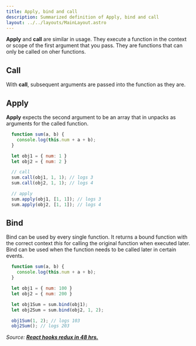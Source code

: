 ```yaml
---
title: Apply, bind and call
description: Summarized definition of Apply, bind and call
layout: ../../layouts/MainLayout.astro
---
```


**Apply** and **call** are similar in usage. They execute a function in the context or scope of the first argument that you pass. They are functions that can only be called on oher functions.

## Call

With **call**, subsequent arguments are passed into the function as they are.

## Apply

**Apply** expects the second argument to be an array that in unpacks as arguments for the called function.

```js
  function sum(a, b) {
    console.log(this.num + a + b);
  }

  let obj1 = { num: 1 }
  let obj2 = { num: 2 }

  // call
  sum.call(obj1, 1, 1); // logs 3
  sum.call(obj2, 1, 1); // logs 4

  // apply
  sum.apply(obj1, [1, 1]); // logs 3
  sum.apply(obj2, [1, 1]); // logs 4
```

## Bind

Bind can be used by every single function. It returns a bound function with the correct context _this_ for calling the original function when executed later. Bind can be used when the function needs to be called later in certain events.

```js
  function sum(a, b) {
    console.log(this.num + a + b);
  }

  let obj1 = { num: 100 }
  let obj2 = { num: 200 }

  let obj1Sum = sum.bind(obj1);
  let obj2Sum = sum.bind(obj2, 1, 2);

  obj1Sum(1, 2); // logs 103
  obj2Sum(); // logs 203
```


_Source: [**React hooks redux in 48 hrs.**](https://www.amazon.com/React-Hooks-Redux-hours-JavaScript-ebook/dp/B0987SZHW4)_